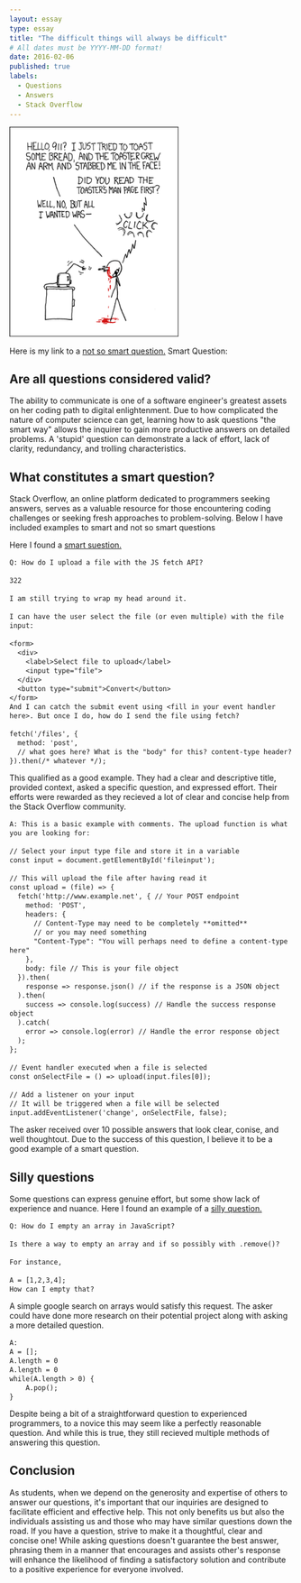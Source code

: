 ```yaml
---
layout: essay
type: essay
title: "The difficult things will always be difficult"
# All dates must be YYYY-MM-DD format!
date: 2016-02-06
published: true
labels:
  - Questions
  - Answers
  - Stack Overflow
---
```


<img width="300px" class="rounded float-start pe-4" src="../img/smart-questions/rtfm.png">



Here is my link to a [not so smart question.](https://stackoverflow.com/questions/51035478/how-to-upload-a-file-using-javascript)
Smart Question: 


## Are all questions considered valid?

The ability to communicate is one of a software engineer's greatest assets on her coding path to digital enlightenment. Due to how complicated the nature of computer science can get, learning how to ask questions "the smart way" allows the inquirer to gain more productive answers on detailed problems. A 'stupid' question can demonstrate a lack of effort, lack of clarity, redundancy, and trolling characteristics.  

## What constitutes a smart question?
Stack Overflow, an online platform dedicated to programmers seeking answers, serves as a valuable resource for those encountering coding challenges or seeking fresh approaches to problem-solving. Below I have included examples to smart and not so smart questions

Here I found a [smart suestion.](https://stackoverflow.com/questions/36067767/how-do-i-upload-a-file-with-the-js-fetch-api)
```
Q: How do I upload a file with the JS fetch API?

322

I am still trying to wrap my head around it.

I can have the user select the file (or even multiple) with the file input:

<form>
  <div>
    <label>Select file to upload</label>
    <input type="file">
  </div>
  <button type="submit">Convert</button>
</form>
And I can catch the submit event using <fill in your event handler here>. But once I do, how do I send the file using fetch?

fetch('/files', {
  method: 'post',
  // what goes here? What is the "body" for this? content-type header?
}).then(/* whatever */);
```

This qualified as a good example. They had a clear and descriptive title, provided context, asked a specific question, and expressed effort. Their efforts were rewarded as they recieved a lot of clear and concise help from the Stack Overflow community. 

```
A: This is a basic example with comments. The upload function is what you are looking for:

// Select your input type file and store it in a variable
const input = document.getElementById('fileinput');

// This will upload the file after having read it
const upload = (file) => {
  fetch('http://www.example.net', { // Your POST endpoint
    method: 'POST',
    headers: {
      // Content-Type may need to be completely **omitted**
      // or you may need something
      "Content-Type": "You will perhaps need to define a content-type here"
    },
    body: file // This is your file object
  }).then(
    response => response.json() // if the response is a JSON object
  ).then(
    success => console.log(success) // Handle the success response object
  ).catch(
    error => console.log(error) // Handle the error response object
  );
};

// Event handler executed when a file is selected
const onSelectFile = () => upload(input.files[0]);

// Add a listener on your input
// It will be triggered when a file will be selected
input.addEventListener('change', onSelectFile, false);

```
 
The asker received over 10 possible answers that look clear, conise, and well thoughtout. Due to the success of this question, I believe it to be a good example of a smart question.

## Silly questions

Some questions can express genuine effort, but some show lack of experience and nuance. Here I found an example of a [silly question.](https://stackoverflow.com/questions/36067767/how-do-i-upload-a-file-with-the-js-fetch-api)

```
Q: How do I empty an array in JavaScript?

Is there a way to empty an array and if so possibly with .remove()?

For instance,

A = [1,2,3,4];
How can I empty that?
```
A simple google search on arrays would satisfy this request. The asker could have done more research on their potential project along with asking a more detailed question. 
```
A:
A = [];
A.length = 0
A.length = 0
while(A.length > 0) {
    A.pop();
}
```
Despite being a bit of a straightforward question to experienced programmers, to a novice this may seem like a perfectly reasonable question. And while this is true, they still recieved multiple methods of answering this question. 

## Conclusion
As students, when we depend on the generosity and expertise of others to answer our questions, it's important that our inquiries are designed to facilitate efficient and effective help. This not only benefits us but also the individuals assisting us and those who may have similar questions down the road. If you have a question, strive to make it a thoughtful, clear and concise one! While asking questions doesn't guarantee the best answer, phrasing them in a manner that encourages and assists other's response will enhance the likelihood of finding a satisfactory solution and contribute to a positive experience for everyone involved.
